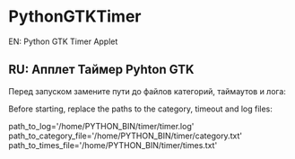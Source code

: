 # PythonGTKTimer

EN:
Python GTK Timer Applet

RU:
Апплет Таймер Pyhton GTK
------------------

Перед запуском замените пути до файлов категорий, таймаутов и лога:

Before starting, replace the paths to the category, timeout and log files: 

path_to_log='/home/PYTHON_BIN/timer/timer.log'
path_to_category_file='/home/PYTHON_BIN/timer/category.txt'
path_to_times_file='/home/PYTHON_BIN/timer/times.txt'
